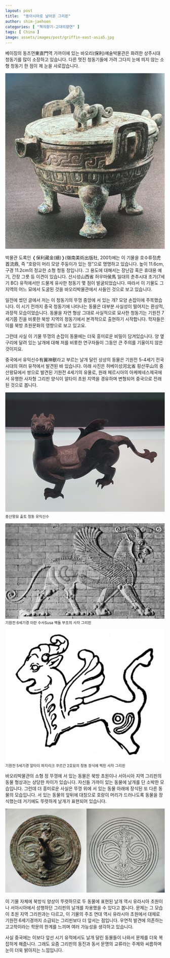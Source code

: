 ```yaml
---
layout: post
title:  "동아시아로 날아온 그리핀"
author: shim-jaehoon
categories: [ "책의향기-고대의향연" ] 
tags: [ China ] 
image: assets/images/post/griffin-east-asia5.jpg
---
```


베이징의 동즈먼東直門역 가까이에 있는 바오리(保利)예술박물관은 화려한 상주시대 청동기를 많이 소장하고 있습니다. 다른 멋진 청동기들에 가려 그다지 눈에 띄지 않는 소형 청동기 한 점이 제 눈을 사로잡습니다.

![](/assets/images/post/griffin-east-asia1.jpg)


박물관 도록인 &#10092;保利藏金(續)&#10093;(嶺南美術出版社, 2001)에는 이 기물을 호수류정虎首流鼎, 즉 “호랑이 머리 모양 주둥이가 있는 정”으로 명명하고 있습니다. 높이 11.6cm, 구경 11.2cm의 정교한 소형 청동 정입니다. 그 용도에 대해서는 장난감 혹은 휴대용 예기, 간장 그릇 등 이견이 있습니다. 산시성山西省 허우마侯馬 일대의 춘추시대 초기(7세기 BC) 유적에서만 드물게 유사한 청동기 몇 점이 발굴되었습니다. 따라서 이 기물도 그 지역의 어느 묘에서 도굴된 것을 바오리박물관에서 사들인 것으로 보고 있습니다.

일전에 썼던 글에서 저는 이 청동기의 뚜껑 중앙에 서 있는 개? 모양 손잡이에 주목했습니다. 이 시기 전까지 중국 청동기에 나타나는 동물은 대부분 사실성이 떨어지는 환상적, 과장적 모습이었습니다. 동물을 자연 형상 그대로 사실적으로 묘사한 청동기는 기원전 7세기쯤 진을 비롯한 북방 지역의 청동기에서 본격적으로 출현하기 시작합니다. 학자들은 이를 북방 초원문화의 영향으로 보고 있고요.

그런데 사실 이 기물 뚜껑의 손잡이 동물에는 더욱 흥미로운 비밀이 담겨있습니다. 양 옆구리에 달려 있는 날개에 대해 저를 비롯한 연구자들이 그동안 큰 주의를 기울이지 않은 것이지요.

중국에서 유익신수有翼神獸라고 부르는 날개 달린 상상의 동물은 기원전 5-4세기 전국시대의 여러 유적에서 발견된 바 있습니다. 아래 사진은 허베이성河北省 핑산平山의 중산왕묘에서 쌍으로 발견된 기원전 4세기의 유물로, 원래 페르시아의 아케메네스제국에서 유행한 사자형 그리핀 양식이 알타이 초원 지역을 경유하며 변형되어 중국으로 전래된 것으로 봅니다.

![](/assets/images/post/griffin-east-asia2.jpg)
<span class="text-muted text-center">
<small>중산왕묘 출토 청동 유익신수</small>
</span>

![](/assets/images/post/griffin-east-asia3.jpg)
<span class="text-muted text-center">
<small>기원전 6세기경 이란 수사Susa 벽돌 부조의 사자 그리핀</small>
</span>

![](/assets/images/post/griffin-east-asia4.jpg)
<span class="text-muted text-center">
<small>기원전 5세기경 알타이 파지리크 쿠르간 2호묘의 청동 장식에 찍힌 사자 그리핀</small>
</span>

바오리박물관의 소형 정 뚜껑에 서 있는 동물은 북방 초원이나 서아시아 지역 그리핀의 동물 형상과는 상당한 차이가 있습니다. 자신들 가까이 있는 동물에 날개를 단 소박한 모습입니다. 그런데 더 흥미로운 사실은 뚜껑 위에 서 있는 동물 아래에 장식된 또 다른 동물의 모습입니다. 서 있는 동물의 앞뒤에 대칭으로 호랑이 머리가 드러나도록 동물을 장식했는데 거기에도 뚜렷하게 날개가 표현되어 있습니다.

![](/assets/images/post/griffin-east-asia5.jpg)

이 기물 자체에 북방식 양상이 뚜렷하므로 두 동물에 표현된 날개 역시 유라시아 초원이나 서아시아에서 성행하던 그리핀의 날개를 차용했을 수 있다고 봅니다. 문제는 그 모습이 초원 지역 그리핀과는 다르고, 이 기물의 주조 연대 역시 유라시아 초원에서 대체로 기원전 6세기경까지 소급되는 그리핀보다 더 앞서는 점입니다. 우연적 발견에 의존하는 고고학이라는 학문의 한계를 느끼며 여러 가능성을 생각하고 있습니다.

사실 중국에는 이보다 앞선 시기 유적에서도 날개 달린 동물들이 나와서 문제를 더욱 복잡하게 해줍니다. 그래도 요즘 그리핀의 동진과 동서 문명의 교류라는 주제와 씨름하며 눈이 더욱 밝아지는 느낌입니다.
